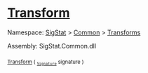 # [Transform](./ComponentSorter-100663515.md)

Namespace: [SigStat]() > [Common](./../../README.md) > [Transforms](./../README.md)

Assembly: SigStat.Common.dll

<sub>[Transform](./ComponentSorter-100663515.md) ( <sub>[`Signature`](./../../Signature.md)</sub> signature )</sub>&nbsp; &nbsp; &nbsp; &nbsp; &nbsp; &nbsp; &nbsp; &nbsp; &nbsp;<sub></sub>
